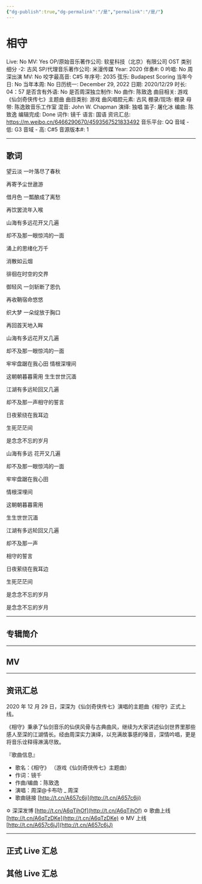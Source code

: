 ```yaml
---
{"dg-publish":true,"dg-permalink":"/是","permalink":"/是/"}
---
```



# 相守

Live: No
MV: Yes
OP/原始音乐著作公司: 软星科技（北京）有限公司
OST 类别细分 -2: 古风
SP/代理音乐著作公司: 米漫传媒
Year: 2020
伴奏#: 0
吟唱: No
周深出演 MV: No
咬字最高音: C#5
年序号: 2035
弦乐: Budapest Scoring
当年今日: No
当年本周: No
日历统一: December 29, 2022
日期: 2020/12/29
时长: 04：57
是否含有外语: No
是否周深独立制作: No
曲作: 陈致逸
曲目相关: 游戏《仙剑奇侠传七》主题曲
曲目类别: 游戏
曲风唱腔元素: 古风
棚录/现场: 棚录
母带: 陈逸致音乐工作室
混音: John W. Chapman
演绎: 独唱
笛子: 屠化冰
编曲: 陈致逸
编辑完成: Done
词作: 镜千
语言: 国语
资讯汇总: https://m.weibo.cn/6466290670/4593567521833492
音乐平台: QQ
音域 - 低: G3
音域 - 高: C#5
音源版本#: 1

---

## 歌词

望云淡 一叶落尽了春秋

再寄予尘世遨游

借月色 一瓢酿成了离愁

再饮罢流年入喉

山海有多远花开又几遍

却不及那一眼惊鸿的一面

涌上的思绪化万千

消散如云烟

徘徊在时空的交界

御轻风 一剑斩断了恩仇

再收鞘宿命悠悠

织大梦 一朵绽放于胸口

再回首天地入眸

山海有多远花开又几遍

却不及那一眼惊鸿的一面

牢牢盘踞在我心田 情根深埋间

这朝朝暮暮需用 生生世世沉湎

江湖有多远轮回又几遍

却不及那一声相守的誓言

日夜萦绕在我耳边

生死茫茫间

是念念不忘的岁月

山海有多远 花开又几遍

却不及那一眼惊鸿的一面

牢牢盘踞在我心田

情根深埋间

这朝朝暮暮需用

生生世世沉湎

江湖有多远轮回又几遍

却不及那一声

相守的誓言

日夜萦绕在我耳边

生死茫茫间

是念念不忘的岁月

是念念不忘的岁月

---

## 专辑简介

---

## MV

---

## 资讯汇总

  2020 年 12 月 29 日，深深为《仙剑奇侠传七》演唱的主题曲《相守》正式上线。

《相守》秉承了仙剑音乐的仙侠风骨与古典曲风，继续为大家讲述仙剑世界里那些感人至深的江湖情长。经由周深实力演绎，以充满故事感的嗓音，深情吟唱，更是将音乐诠释得淋漓尽致。

『歌曲信息』

- 歌名：《相守》
（游戏《仙剑奇侠传七》主题曲）
- 作词：镜千
- 作曲/编曲：陈致逸
- 演唱：周深@卡布叻 _ 周深
- 歌曲链接 [http://t.cn/A657c6ji](http://t.cn/A657c6ji)

✡ 深深发博 [http://t.cn/A6qTihOf](http://t.cn/A6qTihOf)
✡ 歌曲上线 [http://t.cn/A6qTzDKe](http://t.cn/A6qTzDKe)
✡ MV 上线 [http://t.cn/A657c6jJ](http://t.cn/A657c6jJ)

---

## 正式 Live 汇总

## 其他 Live 汇总
